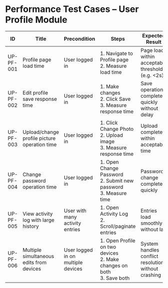 # Performance Test Cases – User Profile Module

| ID          | Title                                       | Precondition                        | Steps                                                         | Expected Result                           | Actual Result | Status |
|-------------|---------------------------------------------|-------------------------------------|---------------------------------------------------------------|-------------------------------------------|---------------|--------|
| UP-PF-001   | Profile page load time                      | User logged in                      | 1. Navigate to Profile page <br> 2. Measure load time | Page loads within acceptable threshold (e.g. <2s) |               |        |
| UP-PF-002   | Edit profile save response time             | User logged in                      | 1. Make changes <br> 2. Click Save <br> 3. Measure response time | Save operation completes quickly without delay |               |        |
| UP-PF-003   | Upload/change profile picture operation time | User logged in                      | 1. Click Change Photo <br> 2. Upload image <br> 3. Measure response time | Upload completes within acceptable time |               |        |
| UP-PF-004   | Change password operation time              | User logged in                      | 1. Open Change Password <br> 2. Submit new password <br> 3. Measure time | Password change completes quickly |               |        |
| UP-PF-005   | View activity log with large history        | User with many activity entries     | 1. Open Activity Log <br> 2. Scroll/paginate entries | Entries load smoothly without lag |               |        |
| UP-PF-006   | Multiple simultaneous edits from devices    | User logged in on multiple devices  | 1. Open Profile on two devices <br> 2. Make changes on both <br> 3. Save both | System handles conflict resolution without crashing |               |        |